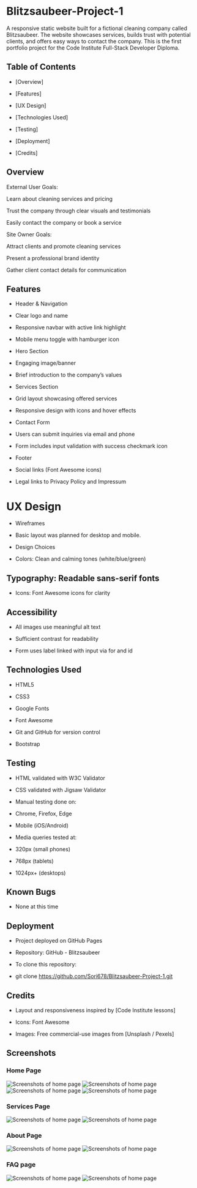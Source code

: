 # Blitzsaubeer-Project-1
A responsive static website built for a fictional cleaning company called Blitzsaubeer. The website showcases services, builds trust with potential clients, and offers easy ways to contact the company. This is the first portfolio project for the Code Institute Full-Stack Developer Diploma.

## Table of Contents 

- [Overview]

- [Features]

- [UX Design]

- [Technologies Used]

- [Testing]

- [Deployment]

- [Credits]

## Overview
External User Goals:

Learn about cleaning services and pricing

Trust the company through clear visuals and testimonials

Easily contact the company or book a service

Site Owner Goals:

Attract clients and promote cleaning services

Present a professional brand identity

Gather client contact details for communication

## Features
- Header & Navigation
- Clear logo and name

- Responsive navbar with active link highlight

- Mobile menu toggle with hamburger icon

- Hero Section
- Engaging image/banner

- Brief introduction to the company’s values

- Services Section
- Grid layout showcasing offered services

- Responsive design with icons and hover effects

- Contact Form
- Users can submit inquiries via email and phone

- Form includes input validation with success checkmark icon

- Footer
- Social links (Font Awesome icons)

- Legal links to Privacy Policy and Impressum

# UX Design
- Wireframes
- Basic layout was planned for desktop and mobile.

- Design Choices
- Colors: Clean and calming tones (white/blue/green)

## Typography: Readable sans-serif fonts

- Icons: Font Awesome icons for clarity

## Accessibility
- All images use meaningful alt text

- Sufficient contrast for readability

- Form uses label linked with input via for and id

## Technologies Used
- HTML5

- CSS3

- Google Fonts

- Font Awesome

- Git and GitHub for version control

- Bootstrap 

## Testing
- HTML validated with W3C Validator

- CSS validated with Jigsaw Validator

- Manual testing done on:

- Chrome, Firefox, Edge

- Mobile (iOS/Android)

- Media queries tested at:

- 320px (small phones)

- 768px (tablets)

- 1024px+ (desktops)

## Known Bugs
- None at this time

## Deployment
- Project deployed on GitHub Pages

- Repository: GitHub - Blitzsaubeer

- To clone this repository:

- git clone https://github.com/Sori678/Blitzsaubeer-Project-1.git

## Credits
- Layout and responsiveness inspired by [Code Institute lessons]

- Icons: Font Awesome

- Images: Free commercial-use images from [Unsplash / Pexels]

## Screenshots


### Home Page 
![Screenshots of home page](assets/images/Screenshot-navbar-mobile.png)
![Screenshots of home page](assets/images/Screenshot-navbar-homepage-desktop.png)
![Screenshots of home page](assets/images/Screenshot-footer-mobile.png)
![Screenshots of home page](assets/images/Screenshot-footer-service-card-desktop.png)

### Services Page 
![Screenshots of home page](assets/images/Screenshot-service-reservation-desktop.png)
![Screenshots of home page](assets/images/Screenshot-service-reservation-mobile.png)

### About Page 
![Screenshots of home page](assets/images/Screenshot-carousel-desktop.png)
![Screenshots of home page](assets/images/screenshot-carousel-mobile.png)

### FAQ page 
![Screenshots of home page](assets/images/Screenshot-faq-form-mobile.png)
![Screenshots of home page](assets/images/Screenshot-faq-form-desktop.png)
